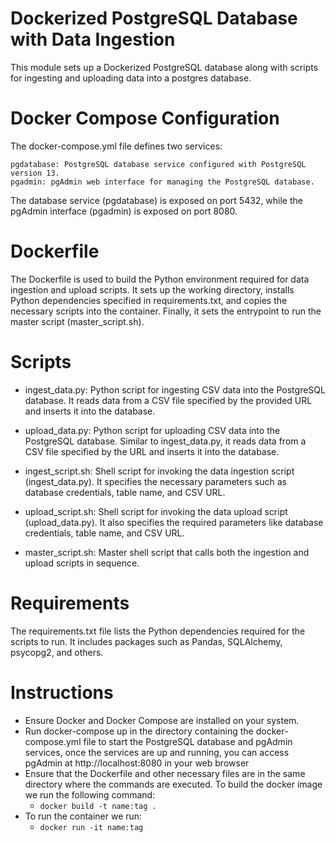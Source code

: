 # Dockerized PostgreSQL Database with Data Ingestion

This module sets up a Dockerized PostgreSQL database along with scripts for ingesting and uploading data into a postgres database.

# Docker Compose Configuration

The docker-compose.yml file defines two services:

    pgdatabase: PostgreSQL database service configured with PostgreSQL version 13.
    pgadmin: pgAdmin web interface for managing the PostgreSQL database.

The database service (pgdatabase) is exposed on port 5432, while the pgAdmin interface (pgadmin) is exposed on port 8080.

# Dockerfile

The Dockerfile is used to build the Python environment required for data ingestion and upload scripts. It sets up the working directory, installs Python dependencies specified in requirements.txt, and copies the necessary scripts into the container. Finally, it sets the entrypoint to run the master script (master_script.sh).

# Scripts

- ingest_data.py: Python script for ingesting CSV data into the PostgreSQL database. It reads data from a CSV file specified by the provided URL and inserts it into the database.

- upload_data.py: Python script for uploading CSV data into the PostgreSQL database. Similar to ingest_data.py, it reads data from a CSV file specified by the URL and inserts it into the database.

- ingest_script.sh: Shell script for invoking the data ingestion script (ingest_data.py). It specifies the necessary parameters such as database credentials, table name, and CSV URL.

- upload_script.sh: Shell script for invoking the data upload script (upload_data.py). It also specifies the required parameters like database credentials, table name, and CSV URL.

- master_script.sh: Master shell script that calls both the ingestion and upload scripts in sequence.

# Requirements

The requirements.txt file lists the Python dependencies required for the scripts to run. It includes packages such as Pandas, SQLAlchemy, psycopg2, and others.

# Instructions

- Ensure Docker and Docker Compose are installed on your system.
- Run docker-compose up in the directory containing the docker-compose.yml file to start the PostgreSQL database and pgAdmin services, once the services are up and running, you can access pgAdmin at http://localhost:8080 in your web browser
- Ensure that the Dockerfile and other necessary files are in the same directory where the commands are executed. To build the docker image we run the following command:
    - `docker build -t name:tag .`
- To run the container we run:
    - `docker run -it name:tag`